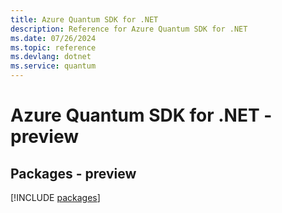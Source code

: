 ```yaml
---
title: Azure Quantum SDK for .NET
description: Reference for Azure Quantum SDK for .NET
ms.date: 07/26/2024
ms.topic: reference
ms.devlang: dotnet
ms.service: quantum
---
```

# Azure Quantum SDK for .NET - preview
## Packages - preview
[!INCLUDE [packages](quantum-index.md)]